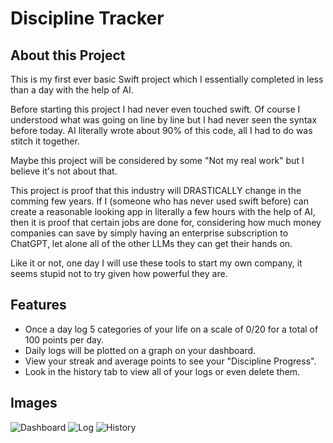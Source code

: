 # Discipline Tracker

## About this Project

This is my first ever basic Swift project which I essentially completed in less than a day with the help of AI.

Before starting this project I had never even touched swift. Of course I understood what was going on line by line but I had never 
seen the syntax before today. AI literally wrote about 90% of this code, all I had to do was stitch it together.

Maybe this project will be considered by some "Not my real work" but I believe it's not about that.

This project is proof that this industry will DRASTICALLY change in the comming few years. If I (someone who has never used swift before)
can create a reasonable looking app in literally a few hours with the help of AI, then it is proof that certain jobs are done for, considering 
how much money companies can save by simply having an enterprise subscription to ChatGPT, let alone all of the other LLMs they can get their
hands on.

Like it or not, one day I will use these tools to start my own company, it seems stupid not to try given how powerful they are.

## Features

- Once a day log 5 categories of your life on a scale of 0/20 for a total of 100 points per day.
- Daily logs will be plotted on a graph on your dashboard.
- View your streak and average points to see your "Discipline Progress".
- Look in the history tab to view all of your logs or even delete them.

## Images

![Dashboard](assets/img/DashboardTab.png)
![Log](assets/img/LogTab.png)
![History](assets/img/HistoryTab.png)



